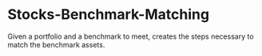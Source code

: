 # Stocks-Benchmark-Matching
Given a portfolio and a benchmark to meet, creates the steps necessary to match the benchmark assets.
